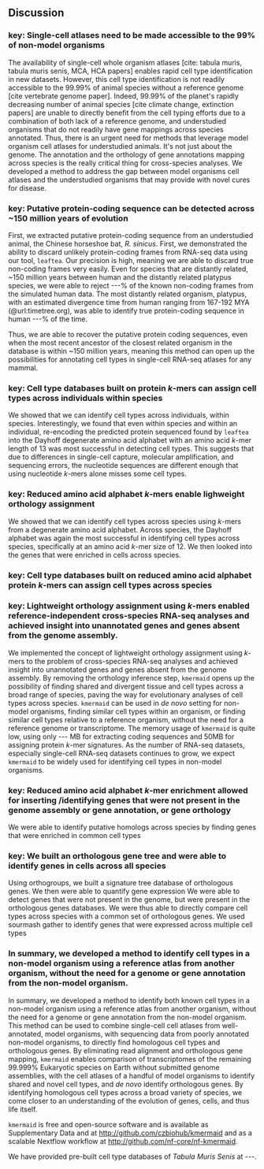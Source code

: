 
## Discussion

### key: Single-cell atlases need to be made accessible to the 99% of non-model organisms


<!-- The increasing accessibility of single-cell RNA-seq data  provides a  -->
The availability of single-cell whole organism atlases [cite: tabula muris, tabula muris senis, MCA, HCA papers] enables rapid cell type identification in new datasets.
However, this cell type identification is not readily accessible to the 99.99% of animal species without a reference genome [cite vertebrate genome paper].
Indeed, 99.99% of the planet's rapidly decreasing number of animal species [cite climate change, extinction papers] are unable to directly benefit from the cell typing efforts due to a combination of both lack of a reference genome, and understudied organisms that do not readily have gene mappings across species annotated.
Thus, there is an urgent need for methods that leverage model organism cell atlases for understudied animals.
It's not just about the genome. The annotation and the orthology of gene annotations mapping across species is the really critical thing for cross-species analyses.
We developed a method to address the gap between model organisms cell atlases and the understudied organisms that may provide with novel cures for disease.

### key: Putative protein-coding sequence can be detected across ~150 million years of evolution

First, we extracted putative protein-coding sequence from an understudied animal, the Chinese horseshoe bat, *R. sinicus*.
First, we demonstrated the ability to discard unlikely protein-coding frames from RNA-seq data using our tool, `leaftea`.
Our precision is high, meaning we are able to discard true non-coding frames very easily.
Even for species that are distantly related, ~150 million years between human and the distantly related platypus species, we were able to reject ---% of the known non-coding frames from the simulated human data.
The most distantly related organism, platypus, with an estimated divergence time from human ranging from 167-192 MYA (@url:timetree.org), was able to identify true protein-coding sequence in human ---% of the time.
<!-- This indicates that even if the organism is approximately 200 MYA from the most closely related organism in the database, it is still possible to recover putative protein-coding. -->
Thus, we are able to recover the putative protein coding sequences, even when the most recent ancestor of the closest related organism in the database is within ~150 million years, meaning this method can open up the possibilities for annotating cell types in single-cell RNA-seq atlases for any mammal.
<!-- Thus, this opens up the possibility of studying nearly ---% of organisms on the planet, as most are related within 150 million years of annotated organisms. [Olga: Ask Erich Schwarz for help on how to compute this] -->

<!-- With the increasing accessibility of single-cell RNA-seq, it is more and more challenging to organize existing data.
 but the analysis of said data is more and more difficult if the organism is not well anotated in the databses. -->

<!-- [What iss the average distance between unknown/unannotated organisms and annotated organisms? Can this be quantified?]
We used RNA-seq data directly due to the fact that we can extract putative protein-coding sequences from the RNA-seq data. -->




### key: Cell type databases built on protein $k$-mers can assign cell types across individuals within species

We showed that we can identify cell types across individuals, within species.
Interestingly, we found that even within species and within an individual, re-encoding the predicted protein sequenced found by `leaftea` into the Dayhoff degenerate amino acid alphabet  with an amino acid $k$-mer length of 13 was most successful in detecting cell types.
This suggests that due to differences in single-cell capture, molecular amplification, and sequencing errors, the nucleotide sequences are different enough that using nucleotide $k$-mers alone misses some cell types.

### key: Reduced amino acid alphabet $k$-mers enable lighweight orthology assignment

We showed that we can identify cell types across species using $k$-mers from a degenerate amino acid alphabet.
Across species, the Dayhoff alphabet was again the most successful in identifying cell types across species, specifically at an amino acid $k$-mer size of 12.
We then looked into the genes that were enriched in cells across species.

### key: Cell type databases built on reduced amino acid alphabet protein $k$-mers can assign cell types across species


### key: Lightweight orthology assignment using $k$-mers enabled reference-independent cross-species RNA-seq analyses and achieved insight into unannotated genes and genes absent from the genome assembly.

We implemented the concept of lightweight orthology assignment using $k$-mers to the problem of cross-species RNA-seq analyses and achieved insight into unannotated genes and genes absent from the genome assembly.
By removing the orthology inference step, `kmermaid` opens up the possibility of finding shared and divergent tissue and cell types across a broad range of species, paving the way for evolutionary analyses of cell types across species.
`kmermaid` can be used in *de novo* setting for non-model organisms, finding similar cell types within an organism, or finding similar cell types relative to a reference organism, without the need for a reference genome or transcriptome.
The memory usage of `kmermaid` is quite low, using only --- MB for extracting coding sequences and 50MB for assigning protein $k$-mer signatures.
As the number of RNA-seq datasets, especially single-cell RNA-seq datasets continues to grow, we expect `kmermaid` to be widely used for identifying cell types in non-model organisms.


### key: Reduced amino acid alphabet $k$-mer enrichment allowed for inserting /identifying genes that were not present in the genome assembly or gene annotation, or gene orthology

We were able to identify putative homologs across species by finding genes that were enriched in common cell types

### key: We built an orthologous gene tree and were able to identify genes in cells across all species
<!-- Is this a separate paper? -->
Using orthogroups, we built a signature tree database of orthologous genes.
We then were able to quantify gene expression
We were able to detect genes that were not present in the genome, but were present in the orthologous genes databases.
We were thus able to directly compare cell types across species with a common set of orthologous genes.
We used sourmash gather to identify genes that were expressed across multiple cell types

### In summary, we developed a method to identify cell types in a non-model organism using a reference atlas from another organism, without the need for a genome or gene annotation from the non-model organism.

In summary, we developed a method to identify both known cell types in a non-model organism using a reference atlas from another organism, without the need for a genome or gene annotation from the non-model organism.
This method can be used to combine single-cell cell atlases from well-annotated,  model organisms, with sequencing data from poorly annotated non-model organisms, to directly find homologous cell types and orthologous genes.
By eliminating read alignment and orthologous gene mapping, `kmermaid` enables comparison of transcriptomes of the remaining 99.999% Eukaryotic species on Earth without submitted genome assemblies, with the cell atlases of a handful of model organisms to identify shared and novel cell types, and *de novo* identify orthologous genes.
By identifying homologous cell types across a broad variety of species, we come closer to an understanding of the evolution of genes, cells, and thus life itself.

`kmermaid` is free and open-source software and is available as Supplementary Data and at http://github.com/czbiohub/kmermaid and as a scalable Nextflow workflow at http://github.com/nf-core/nf-kmermaid.

We have provided pre-built cell type databases of *Tabula Muris Senis* at ---.
